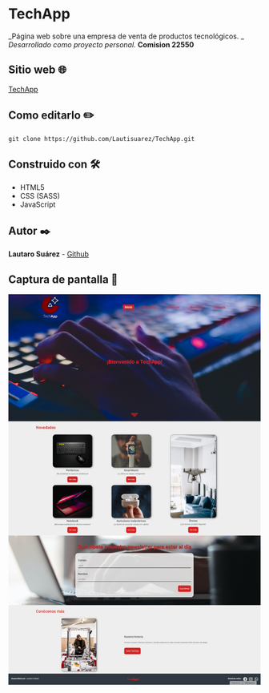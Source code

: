 # TechApp
_Página web sobre una empresa de venta de productos tecnológicos. _
_Desarrollado como proyecto personal._
**Comision 22550**

## Sitio web 🌐
<a href="https://lautisuarez.github.io/TechApp/" target="_blank">TechApp</a>

## Como editarlo ✏️
```
git clone https://github.com/Lautisuarez/TechApp.git
```

## Construido con 🛠️
* HTML5
* CSS (SASS)
* JavaScript

## Autor ✒️
**Lautaro Suárez** - [Github](https://github.com/Lautisuarez)

## Captura de pantalla 📸
<img src="/screenshot.png"></img>
